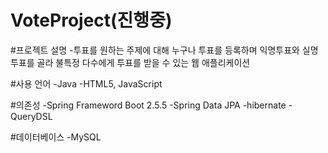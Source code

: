 # VoteProject(진행중)

#프로젝트 설명
-투표를 원하는 주제에 대해 누구나 투표를 등록하며 익명투표와 실명투표를 골라 불특정 다수에게 투표를 받을 수 있는 웹 애플리케이션

#사용 언어
-Java
-HTML5, JavaScript

#의존성
-Spring Frameword Boot 2.5.5
-Spring Data JPA
-hibernate
-QueryDSL

#데이터베이스
-MySQL
